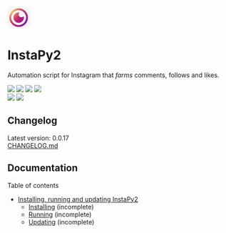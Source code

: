 <img src="instapy2.png" width="50px"></img>
# InstaPy2
Automation script for Instagram that *farms* comments, follows and likes.

<span>
<img src="https://img.shields.io/static/v1?label=Built%20with&message=Instagrapi&color=red"/>
<img src="https://img.shields.io/static/v1?label=Built%20with&message=Python%203.11.0rc2&color=red"/>
<a href="https://discord.gg/TY8pt8e5Xg" style="text-decoration: none; border: none; outline: 0;">
  <img src="https://img.shields.io/static/v1?label=Connect%20via&message=Discord&color=5865F2"/>
</a>
<img src="https://img.shields.io/static/v1?label=License&message=GPLv3&color=blue"/>
</span>
<br />
<span>
<a href="https://buymeacoffee.com/antiquecodes" style="text-decoration: none; border: none; outline: 0;">
  <img src="https://img.shields.io/static/v1?label=Support&message=Buy%20Me%20A%20Coffee&color=yellow"/>
</a>
<a href="https://paypal.com/paypalme/officialantique" style="text-decoration: none; border: none; outline: 0;">
  <img src="https://img.shields.io/static/v1?label=Support&message=PayPal&color=009cde"/>
</a>
</span>

## Changelog
Latest version: 0.0.17  
[CHANGELOG.md](CHANGELOG.md)

## Documentation
Table of contents
- [Installing, running and updating InstaPy2](documentation/install-run-update.md)
  - [Installing](documentation/install-and-run.md#installing) (incomplete)
  - [Running](documentation/install-and-run.md#running) (incomplete)
  - [Updating](documentation/install-and-run.md#updating) (incomplete)
